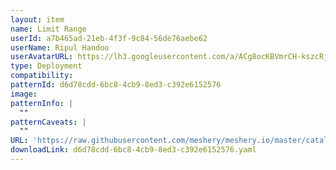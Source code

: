 ```yaml
---
layout: item
name: Limit Range
userId: a7b465ad-21eb-4f3f-9c84-56de76aebe62
userName: Ripul Handoo
userAvatarURL: https://lh3.googleusercontent.com/a/ACg8ocKBVmrCH-kszcRj5jpdBR53K1-E7YPUd3-kFmRFGGRN=s96-c
type: Deployment
compatibility: 
patternId: d6d78cdd-6bc8-4cb9-8ed3-c392e6152576
image: 
patternInfo: |
  ""
patternCaveats: |
  ""
URL: 'https://raw.githubusercontent.com/meshery/meshery.io/master/catalog/d6d78cdd-6bc8-4cb9-8ed3-c392e6152576.yaml'
downloadLink: d6d78cdd-6bc8-4cb9-8ed3-c392e6152576.yaml
---
```

